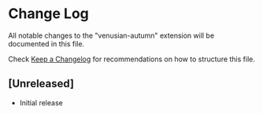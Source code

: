 # Change Log

All notable changes to the "venusian-autumn" extension will be documented in this file.

Check [Keep a Changelog](http://keepachangelog.com/) for recommendations on how to structure this file.

## [Unreleased]

- Initial release
